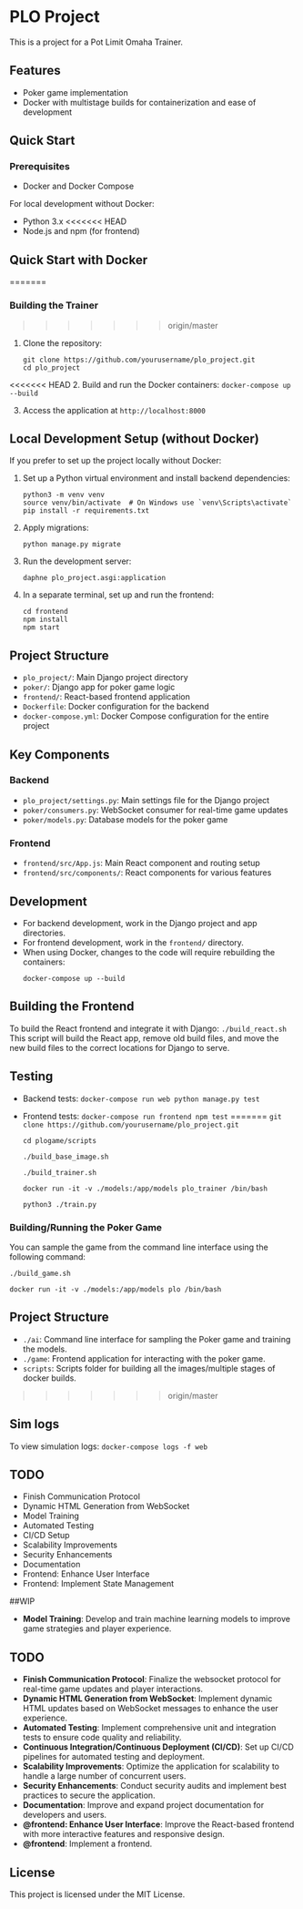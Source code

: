 # PLO Project

This is a project for a Pot Limit Omaha Trainer. 

## Features
- Poker game implementation
- Docker with multistage builds for containerization and ease of development

## Quick Start

### Prerequisites

- Docker and Docker Compose

For local development without Docker:
- Python 3.x
<<<<<<< HEAD
- Node.js and npm (for frontend)


## Quick Start with Docker
=======

### Building the Trainer
>>>>>>> origin/master

1. Clone the repository:
    ```
    git clone https://github.com/yourusername/plo_project.git
    cd plo_project
    ```

<<<<<<< HEAD
2. Build and run the Docker containers:
    ```
    docker-compose up --build
    ```

3. Access the application at `http://localhost:8000`

## Local Development Setup (without Docker)

If you prefer to set up the project locally without Docker:

1. Set up a Python virtual environment and install backend dependencies:
    ```
    python3 -m venv venv
    source venv/bin/activate  # On Windows use `venv\Scripts\activate`
    pip install -r requirements.txt
    ```

2. Apply migrations:
    ```
    python manage.py migrate
    ```

3. Run the development server:
    ```
    daphne plo_project.asgi:application
    ```

4. In a separate terminal, set up and run the frontend:
    ```
    cd frontend
    npm install
    npm start
    ```

## Project Structure

- `plo_project/`: Main Django project directory
- `poker/`: Django app for poker game logic
- `frontend/`: React-based frontend application
- `Dockerfile`: Docker configuration for the backend
- `docker-compose.yml`: Docker Compose configuration for the entire project

## Key Components

### Backend

- `plo_project/settings.py`: Main settings file for the Django project
- `poker/consumers.py`: WebSocket consumer for real-time game updates
- `poker/models.py`: Database models for the poker game

### Frontend

- `frontend/src/App.js`: Main React component and routing setup
- `frontend/src/components/`: React components for various features

## Development

- For backend development, work in the Django project and app directories.
- For frontend development, work in the `frontend/` directory.
- When using Docker, changes to the code will require rebuilding the containers:
    ```
    docker-compose up --build
    ```

## Building the Frontend

To build the React frontend and integrate it with Django:
    ```
    ./build_react.sh
    ```
This script will build the React app, remove old build files, and move the new build files to the correct locations for Django to serve.

## Testing

- Backend tests: `docker-compose run web python manage.py test`
- Frontend tests: `docker-compose run frontend npm test`
=======
    `git clone https://github.com/yourusername/plo_project.git`
    
    `cd plogame/scripts`

    `./build_base_image.sh`

   `./build_trainer.sh`

    `docker run -it -v ./models:/app/models plo_trainer /bin/bash`

    `python3 ./train.py`



### Building/Running the Poker Game

You can sample the game from the command line interface using the following command:

`./build_game.sh`

`docker run -it -v ./models:/app/models plo /bin/bash`

## Project Structure

- `./ai`: Command line interface for sampling the Poker game and training the models.
- `./game`: Frontend application for interacting with the poker game.
- `scripts`: Scripts folder for building all the images/multiple stages of docker builds.
>>>>>>> origin/master

## Sim logs

To view simulation logs:
    ```
    docker-compose logs -f web
    ```

## TODO

- Finish Communication Protocol
- Dynamic HTML Generation from WebSocket
- Model Training
- Automated Testing
- CI/CD Setup
- Scalability Improvements
- Security Enhancements
- Documentation
- Frontend: Enhance User Interface
- Frontend: Implement State Management

##WIP
- **Model Training**: Develop and train machine learning models to improve game strategies and player experience.


## TODO

- **Finish Communication Protocol**: Finalize the websocket protocol for real-time game updates and player interactions.
- **Dynamic HTML Generation from WebSocket**: Implement dynamic HTML updates based on WebSocket messages to enhance the user experience.
- **Automated Testing**: Implement comprehensive unit and integration tests to ensure code quality and reliability.
- **Continuous Integration/Continuous Deployment (CI/CD)**: Set up CI/CD pipelines for automated testing and deployment.
- **Scalability Improvements**: Optimize the application for scalability to handle a large number of concurrent users.
- **Security Enhancements**: Conduct security audits and implement best practices to secure the application.
- **Documentation**: Improve and expand project documentation for developers and users.
- **@frontend: Enhance User Interface**: Improve the React-based frontend with more interactive features and responsive design.
- **@frontend**: Implement a frontend.

## License

This project is licensed under the MIT License.
